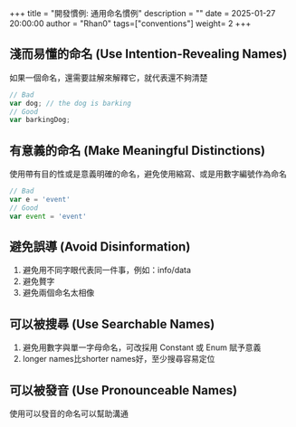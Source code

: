 +++
title = "開發慣例: 通用命名慣例"
description = ""
date = 2025-01-27 20:00:00
author = "Rhan0"
tags=["conventions"]
weight= 2
+++

## 淺而易懂的命名 (Use Intention-Revealing Names)
如果一個命名，還需要註解來解釋它，就代表還不夠清楚

```javascript
// Bad
var dog; // the dog is barking
// Good
var barkingDog;
```

## 有意義的命名 (Make Meaningful Distinctions)
使用帶有目的性或是意義明確的命名，避免使用縮寫、或是用數字編號作為命名

```javascript
// Bad
var e = 'event'
// Good
var event = 'event'
```

## 避免誤導 (Avoid Disinformation)
  1. 避免用不同字眼代表同一件事，例如：info/data
  2. 避免贅字
  3. 避免兩個命名太相像

## 可以被搜尋 (Use Searchable Names)
  1. 避免用數字與單一字母命名，可改採用 Constant 或 Enum 賦予意義
  2. longer names比shorter names好，至少搜尋容易定位

## 可以被發音 (Use Pronounceable Names)
  使用可以發音的命名可以幫助溝通